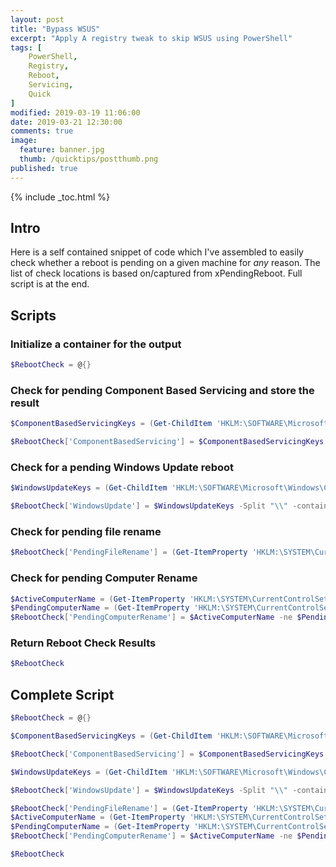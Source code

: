 ```yaml
---
layout: post
title: "Bypass WSUS"
excerpt: "Apply A registry tweak to skip WSUS using PowerShell"
tags: [
    PowerShell,
    Registry,
    Reboot,
    Servicing,
    Quick
]
modified: 2019-03-19 11:06:00
date: 2019-03-21 12:30:00
comments: true
image:
  feature: banner.jpg
  thumb: /quicktips/postthumb.png
published: true
---
```

{% include _toc.html %}

## Intro

Here is a self contained snippet of code which I've assembled to easily check whether a reboot is pending on a given machine for _any_ reason. The list of check locations is based on/captured from xPendingReboot. Full script is at the end.

## Scripts

### Initialize a container for the output

```PowerShell
$RebootCheck = @{}
```

### Check for pending Component Based Servicing and store the result

```PowerShell
$ComponentBasedServicingKeys = (Get-ChildItem 'HKLM:\SOFTWARE\Microsoft\Windows\CurrentVersion\Component Based Servicing\').Name

$RebootCheck['ComponentBasedServicing'] = $ComponentBasedServicingKeys -Split "\\" -contains "RebootPending"
```

### Check for a pending Windows Update reboot

```PowerShell
$WindowsUpdateKeys = (Get-ChildItem 'HKLM:\SOFTWARE\Microsoft\Windows\CurrentVersion\WindowsUpdate\Auto Update\').Name

$RebootCheck['WindowsUpdate'] = $WindowsUpdateKeys -Split "\\" -contains "RebootRequired"
```

### Check for pending file rename

```PowerShell
$RebootCheck['PendingFileRename'] = (Get-ItemProperty 'HKLM:\SYSTEM\CurrentControlSet\Control\Session Manager\').PendingFileRenameOperations.Length -gt 0
```

### Check for pending Computer Rename

```PowerShell
$ActiveComputerName = (Get-ItemProperty 'HKLM:\SYSTEM\CurrentControlSet\Control\ComputerName\ActiveComputerName').ComputerName
$PendingComputerName = (Get-ItemProperty 'HKLM:\SYSTEM\CurrentControlSet\Control\ComputerName\ComputerName').ComputerName
$RebootCheck['PendingComputerRename'] = $ActiveComputerName -ne $PendingComputerName
```

### Return Reboot Check Results

```PowerShell
$RebootCheck
```

## Complete Script

```PowerShell
$RebootCheck = @{}

$ComponentBasedServicingKeys = (Get-ChildItem 'HKLM:\SOFTWARE\Microsoft\Windows\CurrentVersion\Component Based Servicing\').Name

$RebootCheck['ComponentBasedServicing'] = $ComponentBasedServicingKeys -Split "\\" -contains "RebootPending"

$WindowsUpdateKeys = (Get-ChildItem 'HKLM:\SOFTWARE\Microsoft\Windows\CurrentVersion\WindowsUpdate\Auto Update\').Name

$RebootCheck['WindowsUpdate'] = $WindowsUpdateKeys -Split "\\" -contains "RebootRequired"

$RebootCheck['PendingFileRename'] = (Get-ItemProperty 'HKLM:\SYSTEM\CurrentControlSet\Control\Session Manager\').PendingFileRenameOperations.Length -gt 0
$ActiveComputerName = (Get-ItemProperty 'HKLM:\SYSTEM\CurrentControlSet\Control\ComputerName\ActiveComputerName').ComputerName
$PendingComputerName = (Get-ItemProperty 'HKLM:\SYSTEM\CurrentControlSet\Control\ComputerName\ComputerName').ComputerName
$RebootCheck['PendingComputerRename'] = $ActiveComputerName -ne $PendingComputerName

$RebootCheck
```